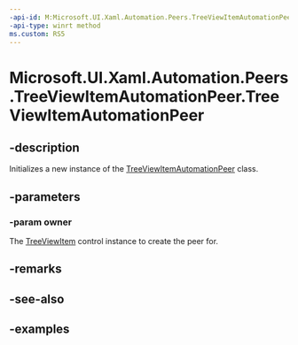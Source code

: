 ```yaml
---
-api-id: M:Microsoft.UI.Xaml.Automation.Peers.TreeViewItemAutomationPeer.#ctor(Microsoft.UI.Xaml.Controls.TreeViewItem)
-api-type: winrt method
ms.custom: RS5
---
```


<!-- Method syntax.
public TreeViewItemAutomationPeer.TreeViewItemAutomationPeer(TreeViewItem owner)
-->

# Microsoft.UI.Xaml.Automation.Peers.TreeViewItemAutomationPeer.TreeViewItemAutomationPeer

## -description

Initializes a new instance of the [TreeViewItemAutomationPeer](treeviewitemautomationpeer.md) class.

## -parameters

### -param owner

The [TreeViewItem](../microsoft.ui.xaml.controls/treeviewitem.md) control instance to create the peer for.

## -remarks

## -see-also

## -examples
